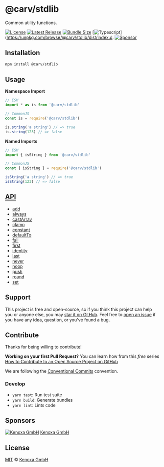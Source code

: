 # @carv/stdlib

Common utility functions.

[![License](https://flat.badgen.net/github/license/carvjs/is)](https://github.com/carvjs/stdlib/blob/main/LICENSE)
[![Latest Release](https://flat.badgen.net/npm/v/@carv/stdlib?label=release)](https://www.npmjs.com/package/@carv/stdlib)
[![Bundle Size](https://flat.badgen.net/bundlephobia/minzip/@carv/stdlib?icon=packagephobia&label&color=blue)](https://bundlephobia.com/result?p=@carv/stdlib)
[![Typescript](https://flat.badgen.net/badge/icon/included?icon=typescript&label)](https://unpkg.com/browse/@carv/stdlib/dist/index.d.
[![Sponsor](https://flat.badgen.net/badge/sponsored%20by/Kenoxa/2980b9)](https://www.kenoxa.com)

## Installation

```sh
npm install @carv/stdlib
```

## Usage

**Namespace Import**

```js
// ESM
import * as is from '@carv/stdlib'

// CommonJS
const is = require('@carv/stdlib')

is.string('a string') // => true
is.string(123) // => false
```

**Named Imports**

```js
// ESM
import { isString } from '@carv/stdlib'

// CommonJS
const { isString } = require('@carv/stdlib')

isString('a string') // => true
isString(123) // => false
```

## [API](https://github.com/carvjs/stdlib/blob/main/docs/README.md)

* [add](https://github.com/carvjs/stdlib/blob/main/docs/README.md#add)
* [always](https://github.com/carvjs/stdlib/blob/main/docs/README.md#always)
* [castArray](https://github.com/carvjs/stdlib/blob/main/docs/README.md#castarray)
* [clamp](https://github.com/carvjs/stdlib/blob/main/docs/README.md#clamp)
* [constant](https://github.com/carvjs/stdlib/blob/main/docs/README.md#constant)
* [defaultTo](https://github.com/carvjs/stdlib/blob/main/docs/README.md#defaultto)
* [fail](https://github.com/carvjs/stdlib/blob/main/docs/README.md#fail)
* [first](https://github.com/carvjs/stdlib/blob/main/docs/README.md#first)
* [identity](https://github.com/carvjs/stdlib/blob/main/docs/README.md#identity)
* [last](https://github.com/carvjs/stdlib/blob/main/docs/README.md#last)
* [never](https://github.com/carvjs/stdlib/blob/main/docs/README.md#never)
* [noop](https://github.com/carvjs/stdlib/blob/main/docs/README.md#noop)
* [push](https://github.com/carvjs/stdlib/blob/main/docs/README.md#push)
* [round](https://github.com/carvjs/stdlib/blob/main/docs/README.md#round)
* [set](https://github.com/carvjs/stdlib/blob/main/docs/README.md#set)

## Support

This project is free and open-source, so if you think this project can help you or anyone else, you may [star it on GitHub](https://github.com/carvjs/is). Feel free to [open an issue](https://github.com/carvjs/stdlib/issues) if you have any idea, question, or you've found a bug.

## Contribute

Thanks for being willing to contribute!

**Working on your first Pull Request?** You can learn how from this _free_ series [How to Contribute to an Open Source Project on GitHub](https://egghead.io/series/how-to-contribute-to-an-open-source-project-on-github)

We are following the [Conventional Commits](https://www.conventionalcommits.org) convention.

### Develop

- `yarn test`: Run test suite
- `yarn build`: Generate bundles
- `yarn lint`: Lints code

## Sponsors

[![Kenoxa GmbH](https://images.opencollective.com/kenoxa/9c25796/logo/68.png)](https://www.kenoxa.com) [Kenoxa GmbH](https://www.kenoxa.com)

## License

[MIT](https://github.com/carvjs/stdlib/blob/main/LICENSE) © [Kenoxa GmbH](https://kenoxa.com)

